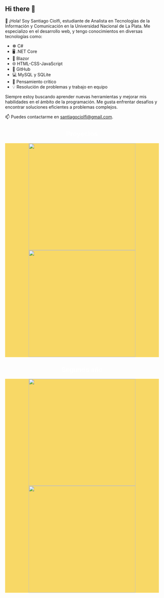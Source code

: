 ## Hi there 👋

👋 ¡Hola! Soy Santiago Ciolfi, estudiante de Analista en Tecnologías de la Información y Comunicación en la Universidad Nacional de La Plata.
Me especializo en el desarrollo web, y tengo conocimientos en diversas tecnologías como:

- ☸️ C#
- 🖥️ .NET Core
- 📱 Blazor
- 🌐 HTML-CSS-JavaScript
- 🐙 GitHub
- 💻 MySQL y SQLite
- 🧠 Pensamiento crítico
- 💡 Resolución de problemas y trabajo en equipo

Siempre estoy buscando aprender nuevas herramientas y mejorar mis habilidades en el ámbito de la programación. Me gusta enfrentar desafíos y encontrar soluciones eficientes a problemas complejos. 

📫 Puedes contactarme en [santiagociolfi@gmail.com](mailto:santiagociolfi@gmail.com).

<h2 align="center" style="color: #ffff;">Proyectos</h2>
<div align="center" style="background-color: #F8D866;">
  <a href="https://github.com/SantiCiolfi/Proyecto_Java-FullStack"><img width="350" src="https://denvercoder1-github-readme-stats.vercel.app/api/pin/?username=SantiCiolfi&repo=Proyecto_Java-FullStack&theme=midnight-purple&icon_color=F8D866"></a>
  <a href="https://github.com/SantiCiolfi/Proyecto-.net"><img width="350" src="https://denvercoder1-github-readme-stats.vercel.app/api/pin/?username=SantiCiolfi&repo=Proyecto-.net&theme=midnight-purple&icon_color=17202A"></a>
</div>

<h2 align="center" style="color: #ffff;">Segundo año</h2>
<div align="center" style="background-color: #F8D866;">
  <a href="https://github.com/SantiCiolfi/Fundamentos-de-la-Organizacion-de-Datos"><img width="350" src="https://denvercoder1-github-readme-stats.vercel.app/api/pin/?username=SantiCiolfi&repo=Fundamentos-de-la-Organizacion-de-Datos&theme=midnight-purple&icon_color=F8D866"></a>
  <a href="https://github.com/SantiCiolfi/Algoritmos-y-Estructuras-de-Datos"><img width="350" src="https://denvercoder1-github-readme-stats.vercel.app/api/pin/?username=SantiCiolfi&repo=Algoritmos-y-Estructuras-de-Datos&theme=midnight-purple&icon_color=17202A"></a>
</div>
